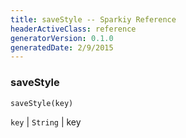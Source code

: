```yaml
---
title: saveStyle -- Sparkiy Reference
headerActiveClass: reference
generatorVersion: 0.1.0
generatedDate: 2/9/2015
---
```


### saveStyle

    saveStyle(key)



`key` | `String` | key


